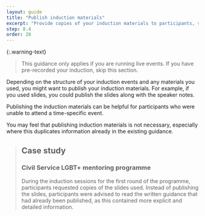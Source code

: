 ```yaml
---
layout: guide
title: "Publish induction materials"
excerpt: "Provide copies of your induction materials to participants, so they can refer to them later."
step: 8.4
order: 28
---
```


{:.warning-text}
> This guidance only applies if you are running live events. If you have pre-recorded your induction, skip this section.

Depending on the structure of your induction events and any materials you used, you might want to publish your induction materials. For example, if you used slides, you could publish the slides along with the speaker notes. 

Publishing the induction materials can be helpful for participants who were unable to attend a time-specific event. 

You may feel that publishing induction materials is not necessary, especially where this duplicates information already in the existing guidance.

> ## Case study
> ### Civil Service LGBT+ mentoring programme
> 
> During the induction sessions for the first round of the programme, participants requested copies of the slides used. Instead of publishing the slides, participants were advised to read the written guidance that had already been published, as this contained more explicit and detailed information.
